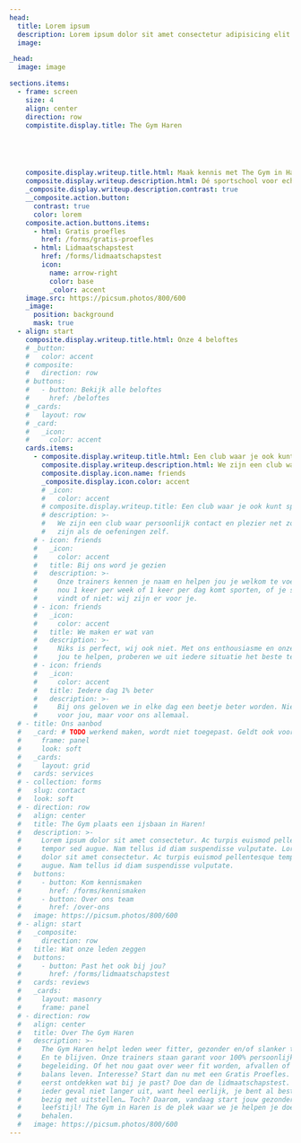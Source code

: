 ```yaml
---
head:
  title: Lorem ipsum
  description: Lorem ipsum dolor sit amet consectetur adipisicing elit. Quisquam, quos.
  image:

_head:
  image: image

sections.items:
  - frame: screen
    size: 4
    align: center
    direction: row
    compistite.display.title: The Gym Haren





    composite.display.writeup.title.html: Maak kennis met The Gym in Haren
    composite.display.writeup.description.html: Dé sportschool voor echte persoonlijke begeleiding!
    _composite.display.writeup.description.contrast: true
    __composite.action.button:
      contrast: true
      color: lorem
    composite.action.buttons.items:
      - html: Gratis proefles
        href: /forms/gratis-proefles
      - html: Lidmaatschapstest
        href: /forms/lidmaatschapstest
        icon: 
          name: arrow-right
          color: base
          _color: accent
    image.src: https://picsum.photos/800/600
    _image:
      position: background
      mask: true
  - align: start
    composite.display.writeup.title.html: Onze 4 beloftes
    # _button:
    #   color: accent
    # composite:
    #   direction: row
    # buttons:
    #   - button: Bekijk alle beloftes
    #     href: /beloftes
    # _cards:
    #   layout: row
    # _card:
    #   _icon:
    #     color: accent
    cards.items:
      - composite.display.writeup.title.html: Een club waar je ook kunt sporten
        composite.display.writeup.description.html: We zijn een club waar persoonlijk contact en plezier net zo belangrijk zijn als de oefeningen zelf.
        composite.display.icon.name: friends
        _composite.display.icon.color: accent
        # _icon:
        #   color: accent
        # composite.display.writeup.title: Een club waar je ook kunt sporten
        # description: >-
        #   We zijn een club waar persoonlijk contact en plezier net zo belangrijk
        #   zijn als de oefeningen zelf.
      # - icon: friends
      #   _icon:
      #     color: accent
      #   title: Bij ons word je gezien
      #   description: >-
      #     Onze trainers kennen je naam en helpen jou je welkom te voelen. Of je
      #     nou 1 keer per week of 1 keer per dag komt sporten, of je sporten leuk
      #     vindt of niet: wij zijn er voor je.
      # - icon: friends
      #   _icon:
      #     color: accent
      #   title: We maken er wat van
      #   description: >-
      #     Niks is perfect, wij ook niet. Met ons enthousiasme en onze passie om
      #     jou te helpen, proberen we uit iedere situatie het beste te halen.
      # - icon: friends
      #   _icon:
      #     color: accent
      #   title: Iedere dag 1% beter
      #   description: >-
      #     Bij ons geloven we in elke dag een beetje beter worden. Niet alleen
      #     voor jou, maar voor ons allemaal.
  # - title: Ons aanbod
  #   _card: # TODO werkend maken, wordt niet toegepast. Geldt ook voor button. Het komt omdat button en _button niet worden opgenomen in action. Action import nameljk allen meervoud. Zie Action.astro
  #     frame: panel
  #     look: soft
  #   _cards:
  #     layout: grid
  #   cards: services
  # - collection: forms
  #   slug: contact
  #   look: soft
  # - direction: row
  #   align: center
  #   title: The Gym plaats een ijsbaan in Haren!
  #   description: >-
  #     Lorem ipsum dolor sit amet consectetur. Ac turpis euismod pellentesque
  #     tempor sed augue. Nam tellus id diam suspendisse vulputate. Lorem ipsum
  #     dolor sit amet consectetur. Ac turpis euismod pellentesque tempor sed
  #     augue. Nam tellus id diam suspendisse vulputate.
  #   buttons:
  #     - button: Kom kennismaken
  #       href: /forms/kennismaken
  #     - button: Over ons team
  #       href: /over-ons
  #   image: https://picsum.photos/800/600
  # - align: start
  #   _composite:
  #     direction: row
  #   title: Wat onze leden zeggen
  #   buttons:
  #     - button: Past het ook bij jou?
  #       href: /forms/lidmaatschapstest
  #   cards: reviews
  #   _cards:
  #     layout: masonry
  #     frame: panel
  # - direction: row
  #   align: center
  #   title: Over The Gym Haren
  #   description: >-
  #     The Gym Haren helpt leden weer fitter, gezonder en/of slanker te worden.
  #     En te blijven. Onze trainers staan garant voor 100% persoonlijke
  #     begeleiding. Of het nou gaat over weer fit worden, afvallen of meer in
  #     balans leven. Interesse? Start dan nu met een Gratis Proefles. Of wil je
  #     eerst ontdekken wat bij je past? Doe dan de lidmaatschapstest. Stel in
  #     ieder geval niet langer uit, want heel eerlijk, je bent al best een tijd
  #     bezig met uitstellen… Toch? Daarom, vandaag start jouw gezondere
  #     leefstijl! The Gym in Haren is de plek waar we je helpen je doelen te
  #     behalen.
  #   image: https://picsum.photos/800/600
---
```

